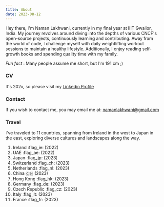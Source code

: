 ```yaml
---
title: About
date: 2023-08-12
---
```


Hey there, I'm Naman Lakhwani, currently in my final year at IIIT Gwalior, India. My journey revolves around diving into the depths of various CNCF's open-source projects, continuously learning and contributing. Away from the world of code, I challenge myself with daily weightlifting workout sessions to maintain a healthy lifestyle. Additionally, I enjoy reading self-growth books and spending quality time with my family. 

*Fun fact* : Many people assume me short, but I'm 191 cm ;)

### CV
It's 202x, so please visit my [Linkedin Profile](https://www.linkedin.com/in/naman2001/)

### Contact
If you wish to contact me, you may email me at: namanlakhwani@gmail.com

### Travel
I've traveled to 11 countries, spanning from Ireland in the west to Japan in the east, exploring diverse cultures and landscapes along the way.

1. Ireland :flag_ie: (2022)
2. UAE :flag_ae: (2022)
3. Japan :flag_jp: (2023)
4. Switzerland :flag_ch: (2023)
5. Netherlands :flag_nl: (2023)
6. China :cn: (2023)
7. Hong Kong :flag_hk: (2023)
8. Germany :flag_de: (2023)
9. Czech Republic :flag_cz: (2023)
10. Italy :flag_it: (2023)
11. France :flag_fr: (2023)